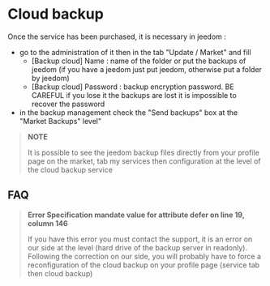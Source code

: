 # Cloud backup

Once the service has been purchased, it is necessary in jeedom : 

- go to the administration of it then in the tab "Update / Market" and fill
  - [Backup cloud] Name : name of the folder or put the backups of jeedom (if you have a jeedom just put jeedom, otherwise put a folder by jeedom)
  - [Backup cloud] Password : backup encryption password. BE CAREFUL if you lose it the backups are lost it is impossible to recover the password
- in the backup management check the "Send backups" box at the "Market Backups" level"

>**NOTE**
>
>It is possible to see the jeedom backup files directly from your profile page on the market, tab my services then configuration at the level of the cloud backup service

## FAQ

> **Error Specification mandate value for attribute defer on line 19, column 146**
>
> If you have this error you must contact the support, it is an error on our side at the level (hard drive of the backup server in readonly).
> Following the correction on our side, you will probably have to force a reconfiguration of the cloud backup on your profile page (service tab then cloud backup)
